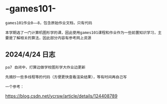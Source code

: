 # -games101-

  	games101作业0——8，包含原始作业文档，只有代码

  	本学期选了一门计算机图形学的课，因此使用games101课程和作业作为一些前置知识学习，主要是了解相关的算法，因此部分内容有参考网上资源

## 2024/4/24 日志
	pa7 自闭中，打算边做学校图形学大作业边更新
 
 	先摘抄一些多线程等的代码（方便更快查看渲染结果），等有时间再自己写

	一个参考：
 https://blog.csdn.net/ycrsw/article/details/124408789
